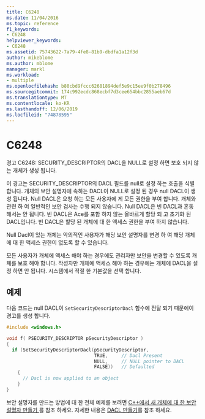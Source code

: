 ```yaml
---
title: C6248
ms.date: 11/04/2016
ms.topic: reference
f1_keywords:
- C6248
helpviewer_keywords:
- C6248
ms.assetid: 75743622-7a79-4fe8-81b9-dbdfa1a12f3d
author: mikeblome
ms.author: mblome
manager: markl
ms.workload:
- multiple
ms.openlocfilehash: b80cbd9fccc62681894def5e9c15ee9f0b278496
ms.sourcegitcommit: 174c992ecdc868ecbf7d3cee654bbc2855aeb67d
ms.translationtype: MT
ms.contentlocale: ko-KR
ms.lasthandoff: 12/06/2019
ms.locfileid: "74878595"
---
```

# <a name="c6248"></a>C6248
경고 C6248: SECURITY_DESCRIPTOR의 DACL을 NULL로 설정 하면 보호 되지 않는 개체가 생성 됩니다.

 이 경고는 SECURITY_DESCRIPTOR의 DACL 필드를 null로 설정 하는 호출을 식별 합니다. 개체의 보안 설명자에 속하는 DACL이 NULL로 설정 된 경우 null DACL이 생성 됩니다. Null DACL은 요청 하는 모든 사용자에 게 모든 권한을 부여 합니다. 개체와 관련 하 여 일반적인 보안 검사는 수행 되지 않습니다. Null DACL은 빈 DACL과 혼동 해서는 안 됩니다. 빈 DACL은 Ace를 포함 하지 않는 올바르게 할당 되 고 초기화 된 DACL입니다. 빈 DACL은 할당 된 개체에 대 한 액세스 권한을 부여 하지 않습니다.

 Null Dacl이 있는 개체는 악의적인 사용자가 해당 보안 설명자를 변경 하 여 해당 개체에 대 한 액세스 권한이 없도록 할 수 있습니다.

 모든 사용자가 개체에 액세스 해야 하는 경우에도 관리자만 보안을 변경할 수 있도록 개체를 보호 해야 합니다. 작성자만 개체에 액세스 해야 하는 경우에는 개체에 DACL을 설정 하면 안 됩니다. 시스템에서 적절 한 기본값을 선택 합니다.

## <a name="example"></a>예제
 다음 코드는 null DACL이 `SetSecurityDescriptorDacl` 함수에 전달 되기 때문에이 경고를 생성 합니다.

```cpp
#include <windows.h>

void f( PSECURITY_DESCRIPTOR pSecurityDescriptor )
{
  if (SetSecurityDescriptorDacl(pSecurityDescriptor,
                                TRUE,     // Dacl Present
                                NULL,     // NULL pointer to DACL
                                FALSE))   // Defaulted
    {
      // Dacl is now applied to an object
    }
}
```

 보안 설명자를 만드는 방법에 대 한 전체 예제를 보려면 [ C++에서 새 개체에 대 한 보안 설명자 만들기 ](/windows/desktop/SecAuthZ/creating-a-security-descriptor-for-a-new-object-in-c--)를 참조 하세요. 자세한 내용은 [DACL 만들기](/windows/desktop/SecBP/creating-a-dacl)를 참조 하세요.
